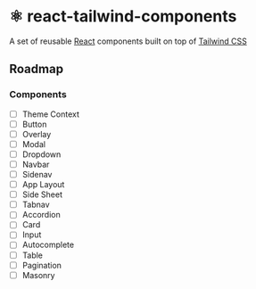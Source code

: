 # ⚛️ react-tailwind-components

A set of reusable [React](https://reactjs.org) components built on top of
[Tailwind CSS](https://tailwindcss.com)

## Roadmap

### Components

- [ ] Theme Context
- [ ] Button
- [ ] Overlay
- [ ] Modal
- [ ] Dropdown
- [ ] Navbar
- [ ] Sidenav
- [ ] App Layout
- [ ] Side Sheet
- [ ] Tabnav
- [ ] Accordion
- [ ] Card
- [ ] Input
- [ ] Autocomplete
- [ ] Table
- [ ] Pagination
- [ ] Masonry
